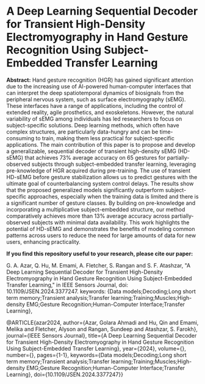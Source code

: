 # A Deep Learning Sequential Decoder for Transient High-Density Electromyography in Hand Gesture Recognition Using Subject-Embedded Transfer Learning
**Abstract:**
Hand gesture recognition (HGR) has gained significant attention due to the increasing use of AI-powered human-computer interfaces that can interpret the deep spatiotemporal dynamics of biosignals from the peripheral nervous system, such as surface electromyography (sEMG). These interfaces have a range of applications, including the control of extended reality, agile prosthetics, and exoskeletons. However, the natural variability of sEMG among individuals has led researchers to focus on subject-specific solutions. Deep learning methods, which often have complex structures, are particularly data-hungry and can be time-consuming to train, making them less practical for subject-specific applications. The main contribution of this paper is to propose and develop a generalizable, sequential decoder of transient high-density sEMG (HD-sEMG) that achieves 73% average accuracy on 65 gestures for partially-observed subjects through subject-embedded transfer learning, leveraging pre-knowledge of HGR acquired during pre-training. The use of transient HD-sEMG before gesture stabilization allows us to predict gestures with the ultimate goal of counterbalancing system control delays. The results show that the proposed generalized models significantly outperform subject-specific approaches, especially when the training data is limited and there is a significant number of gesture classes. By building on pre-knowledge and incorporating a multiplicative subject-embedded structure, our method comparatively achieves more than 13% average accuracy across partially-observed subjects with minimal data availability. This work highlights the potential of HD-sEMG and demonstrates the benefits of modeling common patterns across users to reduce the need for large amounts of data for new users, enhancing practicality.

**If you find this repository useful to your research, please cite our paper:**

G. A. Azar, Q. Hu, M. Emami, A. Fletcher, S. Rangan and S. F. Atashzar, "A Deep Learning Sequential Decoder for Transient High-Density Electromyography in Hand Gesture Recognition Using Subject-Embedded Transfer Learning," in IEEE Sensors Journal, doi: 10.1109/JSEN.2024.3377247. keywords: {Data models;Decoding;Long short term memory;Transient analysis;Transfer learning;Training;Muscles;High-density EMG;Gesture Recognition;Human-Computer Interface;Transfer Learning},


@ARTICLE{azar2024,
  author={Azar, Golara Ahmadi and Hu, Qin and Emami, Melika and Fletcher, Alyson and Rangan, Sundeep and Atashzar, S. Farokh},
  journal={IEEE Sensors Journal}, 
  title={A Deep Learning Sequential Decoder for Transient High-Density Electromyography in Hand Gesture Recognition Using Subject-Embedded Transfer Learning}, 
  year={2024},
  volume={},
  number={},
  pages={1-1},
  keywords={Data models;Decoding;Long short term memory;Transient analysis;Transfer learning;Training;Muscles;High-density EMG;Gesture Recognition;Human-Computer Interface;Transfer Learning},
  doi={10.1109/JSEN.2024.3377247}}





